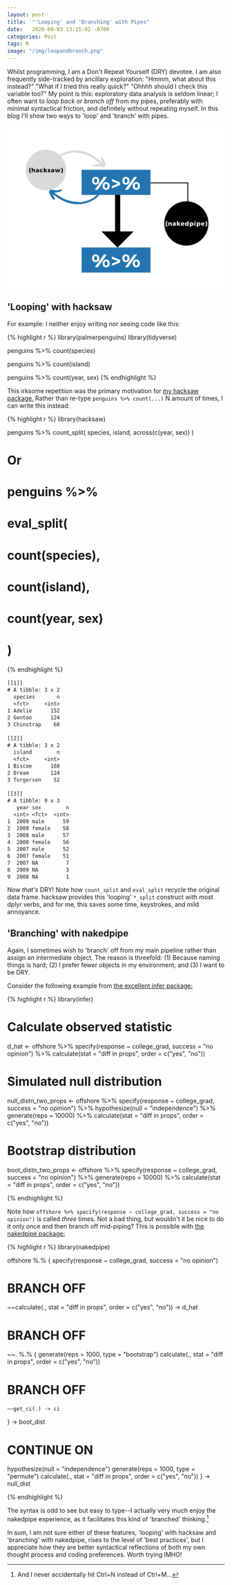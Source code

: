 ```yaml
---
layout: post
title:  "'Looping' and 'Branching' with Pipes"
date:   2020-09-03 13:15:02 -0700
categories: Post
tags: R
image: "/img/loopandbranch.png"
---
```


Whilst programming, I am a Don't Repeat Yourself (DRY) devotee. I am also frequently side-tracked by ancillary exploration: "Hmmm, what about this instead?" "What if I tried this really quick?" "Ohhhh should I check this variable too?" My point is this: exploratory data analysis is seldom linear; I often want to *loop back* or *branch off* from my pipes, preferably with minimal syntactical friction, and definitely without repeating myself. In this blog I'll show two ways to 'loop' and 'branch' with pipes. 

<img src="/img/loopandbranch.png" alt="pipeflow" align="center"/> 

## 'Looping' with hacksaw

For example: I neither enjoy writing nor seeing code like this:

{% highlight r %}
library(palmerpenguins)
library(tidyverse)

penguins %>% 
  count(species)

penguins %>% 
  count(island)

penguins %>% 
  count(year, sex)
{% endhighlight %}

This irksome repetition was the primary motivation for [my hacksaw package.](https://github.com/daranzolin/hacksaw) Rather than re-type `penguins %>% count(...)` N amount of times, I can write this instead:

{% highlight r %}
library(hacksaw)

penguins %>%
    count_split(
        species,
        island,
        across(c(year, sex))
    )

# Or
# penguins %>%
#    eval_split(
#        count(species),
#        count(island),
#        count(year, sex)
#    )
{% endhighlight %}

```
[[1]]
# A tibble: 3 x 2
  species       n
  <fct>     <int>
1 Adelie      152
2 Gentoo      124
3 Chinstrap    68

[[2]]
# A tibble: 3 x 2
  island        n
  <fct>     <int>
1 Biscoe      168
2 Dream       124
3 Torgersen    52

[[3]]
# A tibble: 9 x 3
   year sex        n
  <int> <fct>  <int>
1  2009 male      59
2  2009 female    58
3  2008 male      57
4  2008 female    56
5  2007 male      52
6  2007 female    51
7  2007 NA         7
8  2009 NA         3
9  2008 NA         1
```

Now *that's* DRY! Note how `count_split` and `eval_split` recycle the original data frame. hacksaw provides this 'looping' `*_split` construct with most dplyr verbs, and for me, this saves some time, keystrokes, and mild annoyance.

## 'Branching' with nakedpipe

Again, I sometimes wish to 'branch' off from my main pipeline rather than assign an intermediate object. The reason is threefold: (1) Because naming things is hard; (2) I prefer fewer objects in my environment; and (3) I want to be DRY.

Consider the following example from [the excellent infer package:](https://github.com/tidymodels/infer)

{% highlight r %}
library(infer)

# Calculate observed statistic
d_hat <- offshore %>%
  specify(response ~ college_grad, success = "no opinion") %>%
  calculate(stat = "diff in props", order = c("yes", "no"))

# Simulated null distribution
null_distn_two_props <- offshore %>%
  specify(response ~ college_grad, success = "no opinion") %>%
  hypothesize(null = "independence") %>%
  generate(reps = 10000) %>%
  calculate(stat = "diff in props", order = c("yes", "no"))

# Bootstrap distribution
boot_distn_two_props <- offshore %>%
  specify(response ~ college_grad, success = "no opinion") %>%
  generate(reps = 10000) %>%
  calculate(stat = "diff in props", order = c("yes", "no"))

{% endhighlight %}

Note how `offshore %>% specify(response ~ college_grad, success = "no opinion")` is called *three* times. Not a bad thing, but wouldn't it be nice to do it only once and then branch off mid-piping? This is possible with [the nakedpipe package:](https://github.com/moodymudskipper/nakedpipe)

{% highlight r %}
library(nakedpipe)

offshore %.% {
  specify(response ~ college_grad, success = "no opinion")
  
  # BRANCH OFF
  ~~calculate(., stat = "diff in props", order = c("yes", "no")) -> d_hat
  
  # BRANCH OFF
  ~~. %.% {
    generate(reps = 1000, type = "bootstrap")
    calculate(., stat = "diff in props", order = c("yes", "no"))

  # BRANCH OFF
    ~~get_ci(.) -> ci

  } -> boot_dist
  
  # CONTINUE ON
  hypothesize(null = "independence")
  generate(reps = 1000, type = "permute")
  calculate(., stat = "diff in props", order = c("yes", "no"))
} -> null_dist

{% endhighlight %}

The syntax is odd to see but easy to type--I actually very much enjoy the nakedpipe experience, as it facilitates this kind of 'branched' thinking.[^1]

[^1]: And I never accidentally hit Ctrl+N instead of Ctrl+M...

In sum, I am not sure either of these features, 'looping' with hacksaw and 'branching' with nakedpipe, rises to the level of 'best practices', but I appreciate how they are better syntactical reflections of both my own thought process and coding preferences. Worth trying IMHO!









